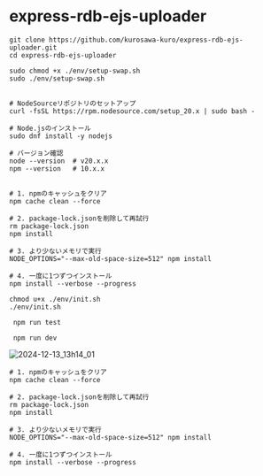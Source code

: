# express-rdb-ejs-uploader



```
git clone https://github.com/kurosawa-kuro/express-rdb-ejs-uploader.git
cd express-rdb-ejs-uploader

sudo chmod +x ./env/setup-swap.sh
sudo ./env/setup-swap.sh


# NodeSourceリポジトリのセットアップ
curl -fsSL https://rpm.nodesource.com/setup_20.x | sudo bash -

# Node.jsのインストール
sudo dnf install -y nodejs

# バージョン確認
node --version  # v20.x.x
npm --version   # 10.x.x


# 1. npmのキャッシュをクリア
npm cache clean --force

# 2. package-lock.jsonを削除して再試行
rm package-lock.json
npm install

# 3. より少ないメモリで実行
NODE_OPTIONS="--max-old-space-size=512" npm install

# 4. 一度に1つずつインストール
npm install --verbose --progress

chmod u+x ./env/init.sh 
./env/init.sh 
```

```
 npm run test
```

```
 npm run dev
```



![2024-12-13_13h14_01](https://github.com/user-attachments/assets/33d5bc31-a2aa-4a08-a864-f0ec8d3dd108)


```
# 1. npmのキャッシュをクリア
npm cache clean --force

# 2. package-lock.jsonを削除して再試行
rm package-lock.json
npm install

# 3. より少ないメモリで実行
NODE_OPTIONS="--max-old-space-size=512" npm install

# 4. 一度に1つずつインストール
npm install --verbose --progress
```

